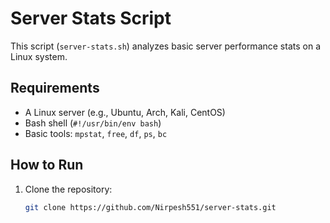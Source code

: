 # Server Stats Script

This script (`server-stats.sh`) analyzes basic server performance stats on a Linux system.

## Requirements
- A Linux server (e.g., Ubuntu, Arch, Kali, CentOS)
- Bash shell (`#!/usr/bin/env bash`)
- Basic tools: `mpstat`, `free`, `df`, `ps`, `bc`

## How to Run
1. Clone the repository:
   ```bash
   git clone https://github.com/Nirpesh551/server-stats.git

